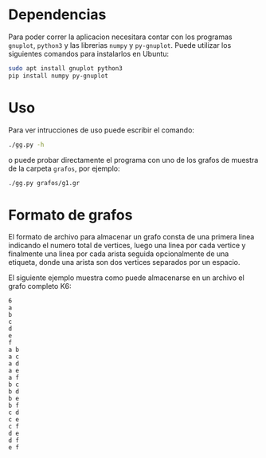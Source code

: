 # Dependencias

Para poder correr la aplicacion necesitara contar con los programas `gnuplot`, 
`python3` y las librerias `numpy` y `py-gnuplot`. Puede utilizar los 
siguientes comandos para instalarlos en Ubuntu:

```bash
sudo apt install gnuplot python3
pip install numpy py-gnuplot
```
# Uso

Para ver intrucciones de uso puede escribir el comando:

```bash
./gg.py -h
```

o puede probar directamente el programa con uno de los grafos de muestra 
de la carpeta `grafos`, por ejemplo:

```bash
./gg.py grafos/g1.gr
```

# Formato de grafos

El formato de archivo para almacenar un grafo consta de una primera linea 
indicando el numero total de vertices, luego una linea por cada vertice 
y finalmente una linea por cada arista seguida opcionalmente de una etiqueta, 
donde una arista son dos vertices separados por un espacio.

El siguiente ejemplo muestra como puede almacenarse en un archivo el grafo 
completo K6:

```
6
a
b
c
d
e
f
a b
a c
a d
a e
a f
b c
b d
b e
b f
c d
c e
c f
d e
d f
e f
```
